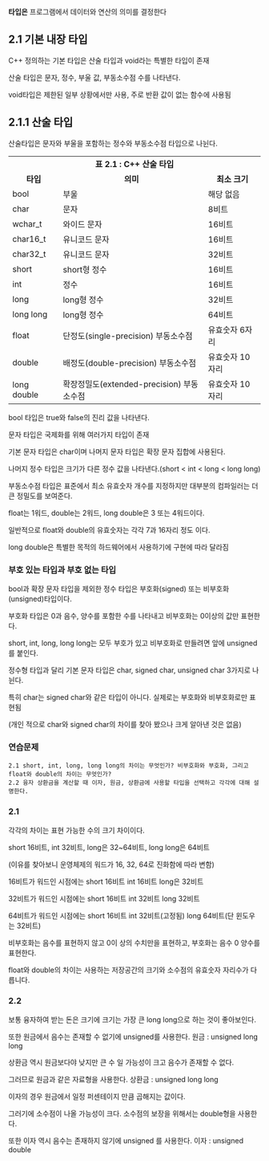 __타입은__ 프로그램에서 데이터와 연산의 의미를 결정한다

## 2.1 기본 내장 타입
C++ 정의하는 기본 타입은 산술 타입과 void라는 특별한 타입이 존재

산술 타입은 문자, 정수, 부울 값, 부동소수점 수를 나타낸다.

void타입은 제한된 일부 상황에서만 사용, 주로 반환 값이 없는 함수에 사용됨

## 2.1.1 산술 타입
산술타입은 문자와 부울을 포함하는 정수와 부동소수점 타입으로 나뉜다.

<table style="border: 2px;" >
  <tr align = "center">
    <td colspan="3"> <strong>표 2.1 : C++ 산술 타입</strong> </td>
  </tr>
  <tr align = "center">
    <td> <strong>타입</strong> </td>
    <td> <strong>의미</strong> </td>
    <td> <strong>최소 크기</strong> </td>
  </tr>
  <tr>
    <td> bool </td>
    <td> 부울 </td>
    <td> 해당 없음 </td>
  </tr>
  <tr>
    <td> char </td>
    <td> 문자 </td>
    <td> 8비트 </td>
  </tr>
  <tr>
    <td> wchar_t </td>
    <td> 와이드 문자 </td>
    <td> 16비트 </td>
  </tr>
  <tr>
    <td> char16_t </td>
    <td> 유니코드 문자 </td>
    <td> 16비트 </td>
  </tr>
  <tr>
    <td> char32_t </td>
    <td> 유니코드 문자 </td>
    <td> 32비트 </td>
  </tr>
  <tr>
    <td> short </td>
    <td> short형 정수 </td>
    <td> 16비트 </td>
  </tr>
  <tr>
    <td> int </td>
    <td> 정수 </td>
    <td> 16비트 </td>
  </tr>
  <tr>
    <td> long </td>
    <td> long형 정수 </td>
    <td> 32비트 </td>
  </tr>
  <tr>
    <td> long long </td>
    <td> long형 정수 </td>
    <td> 64비트 </td>
  </tr>
  <tr>
    <td> float </td>
    <td> 단정도(single-precision) 부동소수점 </td>
    <td> 유효숫자 6자리 </td>
  </tr>
  <tr>
    <td> double </td>
    <td> 배정도(double-precision) 부동소수점 </td>
    <td> 유효숫자 10자리 </td>
  </tr>
  <tr>
    <td> long double </td>
    <td> 확장정밀도(extended-precision) 부동소수점 </td>
    <td> 유효숫자 10자리 </td>
  </tr>
</table>

bool 타입은 true와 false의 진리 값을 나타낸다.

문자 타입은 국제화를 위해 여러가지 타입이 존재

기본 문자 타입은 char이며 나머지 문자 타입은 확장 문자 집합에 사용된다.

나머지 정수 타입은 크기가 다른 정수 값을 나타낸다.(short < int < long < long long)

부동소수점 타입은 표준에서 최소 유효숫자 개수를 지정하지만 대부분의 컴파일러는 더 큰 정밀도를 보여준다.

float는 1워드, double는 2워드, long double은 3 또는 4워드이다.

일반적으로 float와 double의 유효숫자는 각각 7과 16자리 정도 이다.

long double은 특별한 목적의 하드웨어에서 사용하기에 구현에 따라 달라짐

### 부호 있는 타입과 부호 없는 타입
bool과 확장 문자 타입을 제외한 정수 타입은 부호화(signed) 또는 비부호화(unsigned)타입이다.

부호화 타입은 0과 음수, 양수를 포함한 수를 나타내고 비부호화는 0이상의 값만 표현한다.

short, int, long, long long는 모두 부호가 있고 비부호화로 만들려면 앞에 unsigned를 붙인다.

정수형 타입과 달리 기본 문자 타입은 char, signed char, unsigned char 3가지로 나뉜다.

특히 char는 signed char와 같은 타입이 아니다. 실제로는 부호화와 비부호화로만 표현됨

(개인 적으로 char와 signed char의 차이를 찾아 봤으나 크게 알아낸 것은 없음)

### 연습문제
```
2.1 short, int, long, long long의 차이는 무엇인가? 비부호화와 부호화, 그리고 float와 double의 차이는 무엇인가?
2.2 융자 상환금을 계산할 때 이자, 원금, 상환금에 사용할 타입을 선택하고 각각에 대해 설명한다.
```
### 2.1
각각의 차이는 표현 가능한 수의 크기 차이이다.

short 16비트, int 32비트, long은 32~64비트, long long은 64비트

(이유를 찾아보니 운영체제의 워드가 16, 32, 64로 진화함에 따라 변함)

16비트가 워드인 시점에는 short 16비트 int 16비트 long은 32비트

32비트가 워드인 시점에는 short 16비트 int 32비트 long 32비트

64비트가 워드인 시점에는 short 16비트 int 32비트(고정됨) long 64비트(단 윈도우는 32비트)

비부호화는 음수를 표현하지 않고 0이 상의 수치만을 표현하고, 부호화는 음수 0 양수를 표현한다.

float와 double의 차이는 사용하는 저장공간의 크기와 소수점의 유효숫자 자리수가 다릅니다.

### 2.2
보통 융자하여 받는 돈은 크기에 크기는 가장 큰 long long으로 하는 것이 좋아보인다.

또한 원금에서 음수는 존재할 수 없기에 unsigned를 사용한다. 원금 : unsigned long long

상환금 역시 원금보다야 낮지만 큰 수 일 가능성이 크고 음수가 존재할 수 없다.

그러므로 원금과 같은 자료형을 사용한다. 상환금 : unsigned long long

이자의 경우 원금에서 일정 퍼센테이지 만큼 곱해지는 값이다.

그러기에 소수점이 나올 가능성이 크다. 소수점의 보장을 위해서는 double형을 사용한다.

또한 이자 역시 음수는 존재하지 않기에 unsigned 를 사용한다. 이자 : unsigned double

